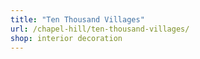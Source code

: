 ```yaml
---
title: "Ten Thousand Villages"
url: /chapel-hill/ten-thousand-villages/
shop: interior decoration
---
```

